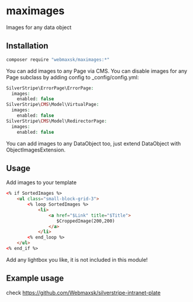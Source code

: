 # maximages
Images for any data object

## Installation
```bash
composer require "webmaxsk/maximages:*"
```

You can add images to any Page via CMS. You can disable images for any Page subclass by adding config to _config/config.yml:
```php
SilverStripe\ErrorPage\ErrorPage:
  images:
    enabled: false
SilverStripe\CMS\Model\VirtualPage:
  images:
    enabled: false
SilverStripe\CMS\Model\RedirectorPage:
  images:
    enabled: false
```

You can add images to any DataObject too, just extend DataObject with ObjectImagesExtension.

## Usage
Add images to your template

```html
<% if SortedImages %>
	<ul class="small-block-grid-3">
	    <% loop SortedImages %>
	        <li>
	            <a href="$Link" title="$Title">
	               $CroppedImage(200,200)
	            </a>
	        </li>
	    <% end_loop %>
	</ul>
<% end_if %>
```

Add any lightbox you like, it is not included in this module!

## Example usage
check https://github.com/Webmaxsk/silverstripe-intranet-plate
